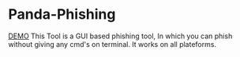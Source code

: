 # Panda-Phishing
<a href="https://pandaphishing.lxance.xyz">DEMO</a>
This Tool is a GUI based phishing tool, In which you can phish without giving any cmd's on terminal. It works on all plateforms.
